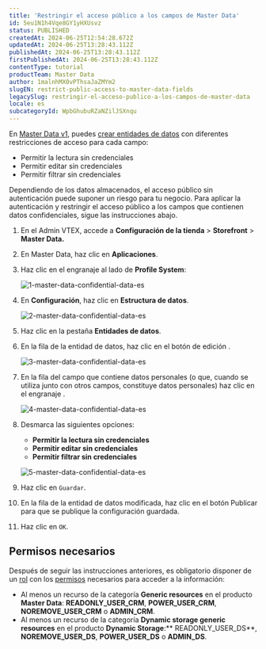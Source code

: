 ```yaml
---
title: 'Restringir el acceso público a los campos de Master Data'
id: 5eu1N1h4Vqe8GY1yHXUsvz
status: PUBLISHED
createdAt: 2024-06-25T12:54:28.672Z
updatedAt: 2024-06-25T13:28:43.112Z
publishedAt: 2024-06-25T13:28:43.112Z
firstPublishedAt: 2024-06-25T13:28:43.112Z
contentType: tutorial
productTeam: Master Data
author: 1malnhMX0vPThsaJaZMYm2
slugEN: restrict-public-access-to-master-data-fields
legacySlug: restringir-el-acceso-publico-a-los-campos-de-master-data
locale: es
subcategoryId: WpbGhubuRZaNZilJSXnqu
---
```


En [Master Data v1](https://help.vtex.com/es/tutorial/master-data--4otjBnR27u4WUIciQsmkAw), puedes [crear entidades de datos](https://help.vtex.com/es/tutorial/entidade-de-datos--tutorials_1265#crear-entidad-de-datos) con diferentes restricciones de acceso para cada campo:

* Permitir la lectura sin credenciales
* Permitir editar sin credenciales
* Permitir filtrar sin credenciales

Dependiendo de los datos almacenados, el acceso público sin autenticación puede suponer un riesgo para tu negocio. Para aplicar la autenticación y restringir el acceso público a los campos que contienen datos confidenciales, sigue las instrucciones abajo.

1. En el Admin VTEX, accede a **Configuración de la tienda** > **Storefront** > **Master Data.**
2. En Master Data, haz clic en **Aplicaciones**.
3. Haz clic en el engranaje <i class="fas fa-cog"></i> al lado de **Profile System**:

   ![1-master-data-confidential-data-es](//images.ctfassets.net/alneenqid6w5/2Ulq3zVfRfAkmXYzC1fCCq/74b070908ad01d2f304ef85b3336d90a/1-master-data-confidential-data-es.png)
4. En **Configuración**, haz clic en **Estructura de datos**.

   ![2-master-data-confidential-data-es](//images.ctfassets.net/alneenqid6w5/3F2667ZvZymEE03zyoHSsh/af70a12de57c62150baa2889bfcbbeb3/2-master-data-confidential-data-es.png)
5. Haz clic en la pestaña **Entidades de datos**.
6. En la fila de la entidad de datos, haz clic en el botón de edición <i class="fas fa-edit"></i>.

   ![3-master-data-confidential-data-es](//images.ctfassets.net/alneenqid6w5/4yZP09vrLVx5FtLUAW8Q1b/7807d93ab778a6f4634f7e1a5eb7a38d/3-master-data-confidential-data-es.png)
7. En la fila del campo que contiene datos personales (o que, cuando se utiliza junto con otros campos, constituye datos personales) haz clic en el engranaje <i class="fas fa-cog"></i>. 

   ![4-master-data-confidential-data-es](//images.ctfassets.net/alneenqid6w5/5FZRbvfibWYENZIeoGGvXk/a6f2536154ec9a8dba14d237a00da7db/4-master-data-confidential-data-es.png)
8. Desmarca las siguientes opciones:

   * **Permitir la lectura sin credenciales**
   * **Permitir editar sin credenciales**
   * **Permitir filtrar sin credenciales**

   ![5-master-data-confidential-data-es](//images.ctfassets.net/alneenqid6w5/1FTKHYceHs2H5HkDV6lwCv/d59c8ed7478226d25f870226b421068c/5-master-data-confidential-data-es.png)
9. Haz clic en `Guardar`.
10. En la fila de la entidad de datos modificada, haz clic en el botón Publicar <i class="fas fa-save"></i> para que se publique la configuración guardada.
11. Haz clic en `OK`.

## Permisos necesarios

Después de seguir las instrucciones anteriores, es obligatorio disponer de un [rol](https://help.vtex.com/es/tutorial/roles--7HKK5Uau2H6wxE1rH5oRbc) con los [permisos](https://help.vtex.com/es/tutorial/recursos-del-license-manager--3q6ztrC8YynQf6rdc6euk3) necesarios para acceder a la información:

* Al menos un recurso de la categoría **Generic resources** en el producto **Master Data**: **READONLY_USER_CRM**, **POWER_USER_CRM**, **NOREMOVE_USER_CRM** o **ADMIN_CRM**.
* Al menos un recurso de la categoría **Dynamic storage generic resources** en el producto **Dynamic Storage**:** READONLY_USER_DS**, **NOREMOVE_USER_DS**, **POWER_USER_DS** o **ADMIN_DS**.
